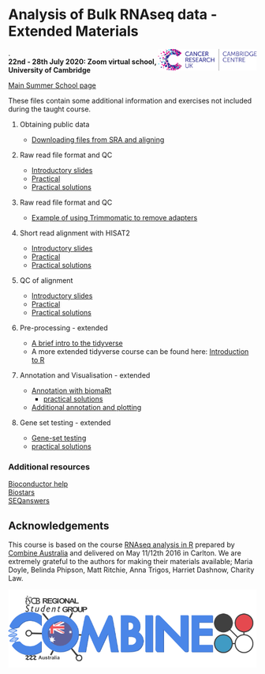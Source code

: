 # Analysis of Bulk RNAseq data - Extended Materials
<img src="images/CRUK_CC_web.jpg" alt="CRUK Cambdridge Centre" width="200" align="right"/>.  
**22nd - 28th July 2020: Zoom virtual school, University of Cambridge**

[Main Summer School page](https://bioinformatics-core-shared-training.github.io/cruk-summer-school-2020/)

These files contain some additional information and exercises not included 
during the taught course.

1. Obtaining public data
    - [Downloading files from SRA and aligning](Supplementary_Materials/S1_Getting_raw_reads_from_SRA.html)

2. Raw read file format and QC
    - [Introductory slides](extended_html/B_FastQC.html)  
    - [Practical](extended_html/B_FastQC_practical.html)  
    - [Practical solutions](extended_html/B_FastQC_practical.Solutions.html)

3. Raw read file format and QC  
    - [Example of using Trimmomatic to remove adapters](extended_html/Trimming.html)

4. Short read alignment with HISAT2
    - [Introductory slides](extended_html/C_Alignment_with_HISAT2.html)  
    - [Practical](extended_html/C_Alignment_with_HISAT2_practical.html)  
    - [Practical solutions](extended_html/C_Alignment_with_HISAT2.Solutions.html)

5. QC of alignment
    - [Introductory slides](extended_html/D_QC_of_aligned_reads.html)  
    - [Practical](extended_html/D_QC_of_aligned_reads_practical.html)  
    - [Practical solutions](extended_html/D_QC_of_aligned_reads.Solutions.html)

6. Pre-processing - extended 
    - [A brief intro to the tidyverse](extended_html/02a_A_brief_intro_to_dplyr.html)  
    - A more extended tidyverse course can be found here: 
        [Introduction to R](https://bioinformatics-core-shared-training.github.io/r-intro/)

7. Annotation and Visualisation - extended 
    - [Annotation with biomaRt](extended_html/Annotation_With_BioMart.html)  
        - [practical solutions](extended_html/Annotation_With_BioMart.Solutions.html)
    - [Additional annotation and plotting](Supplementary_Materials/S3_Annotation_and_Visualisation.nb.html)

8. Gene set testing - extended
    - [Gene-set testing](extended_html/06_Gene_set_testing.html)
    - [practical solutions](extended_html/06_Gene_set_testing.Solutions.html)

### Additional resources

[Bioconductor help](https://www.bioconductor.org/help/)  
[Biostars](https://www.biostars.org/)  
[SEQanswers](http://seqanswers.com/)  

## Acknowledgements

This course is based on the course 
[RNAseq analysis in R](http://combine-australia.github.io/2016-05-11-RNAseq/)
prepared by [Combine Australia](https://combine.org.au/) and delivered on May
11/12th 2016 in Carlton. We are extremely grateful to the authors for making
their materials available; Maria Doyle, Belinda Phipson, Matt Ritchie, Anna
Trigos, Harriet Dashnow, Charity Law.

![](images/combine_banner_small.png)
